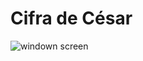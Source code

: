 # Cifra de César

![windown screen](https://user-images.githubusercontent.com/46570360/73799045-811ac000-4793-11ea-9240-581e6f890f6b.png)
